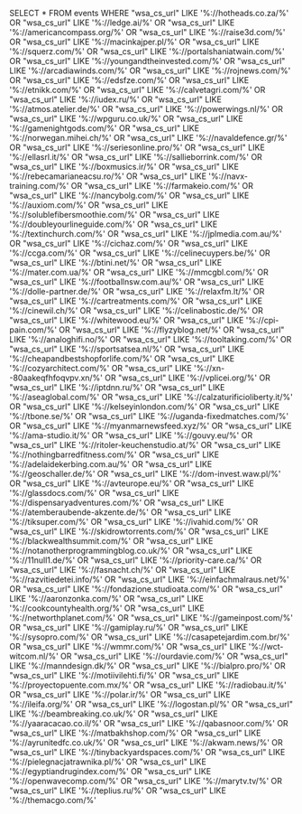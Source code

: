 SELECT * FROM events WHERE 
"wsa_cs_url" LIKE '%://hotheads.co.za/%' OR
"wsa_cs_url" LIKE '%://ledge.ai/%' OR
"wsa_cs_url" LIKE '%://americancompass.org/%' OR
"wsa_cs_url" LIKE '%://raise3d.com/%' OR
"wsa_cs_url" LIKE '%://macinkajper.pl/%' OR
"wsa_cs_url" LIKE '%://squerz.com/%' OR
"wsa_cs_url" LIKE '%://portalshaniatwain.com/%' OR
"wsa_cs_url" LIKE '%://youngandtheinvested.com/%' OR
"wsa_cs_url" LIKE '%://arcadiawinds.com/%' OR
"wsa_cs_url" LIKE '%://rojnews.com/%' OR
"wsa_cs_url" LIKE '%://edsfze.com/%' OR
"wsa_cs_url" LIKE '%://etnikk.com/%' OR
"wsa_cs_url" LIKE '%://calvetagri.com/%' OR
"wsa_cs_url" LIKE '%://iudex.ru/%' OR
"wsa_cs_url" LIKE '%://atmos.atelier.de/%' OR
"wsa_cs_url" LIKE '%://powerwings.nl/%' OR
"wsa_cs_url" LIKE '%://wpguru.co.uk/%' OR
"wsa_cs_url" LIKE '%://gamenightgods.com/%' OR
"wsa_cs_url" LIKE '%://norwegan.mihei.ch/%' OR
"wsa_cs_url" LIKE '%://navaldefence.gr/%' OR
"wsa_cs_url" LIKE '%://seriesonline.pro/%' OR
"wsa_cs_url" LIKE '%://ellasrl.it/%' OR
"wsa_cs_url" LIKE '%://sallieborrink.com/%' OR
"wsa_cs_url" LIKE '%://boxmusics.ir/%' OR
"wsa_cs_url" LIKE '%://rebecamarianeacsu.ro/%' OR
"wsa_cs_url" LIKE '%://navx-training.com/%' OR
"wsa_cs_url" LIKE '%://farmakeio.com/%' OR
"wsa_cs_url" LIKE '%://nancybolg.com/%' OR
"wsa_cs_url" LIKE '%://auxiom.com/%' OR
"wsa_cs_url" LIKE '%://solublefibersmoothie.com/%' OR
"wsa_cs_url" LIKE '%://doubleyourlineguide.com/%' OR
"wsa_cs_url" LIKE '%://textinchurch.com/%' OR
"wsa_cs_url" LIKE '%://jplmedia.com.au/%' OR
"wsa_cs_url" LIKE '%://cichaz.com/%' OR
"wsa_cs_url" LIKE '%://ccga.com/%' OR
"wsa_cs_url" LIKE '%://celinecuypers.be/%' OR
"wsa_cs_url" LIKE '%://btini.net/%' OR
"wsa_cs_url" LIKE '%://mater.com.ua/%' OR
"wsa_cs_url" LIKE '%://mmcgbl.com/%' OR
"wsa_cs_url" LIKE '%://footballnsw.com.au/%' OR
"wsa_cs_url" LIKE '%://dolle-partner.de/%' OR
"wsa_cs_url" LIKE '%://relaxfm.lt/%' OR
"wsa_cs_url" LIKE '%://cartreatments.com/%' OR
"wsa_cs_url" LIKE '%://cinewil.ch/%' OR
"wsa_cs_url" LIKE '%://celinabostic.de/%' OR
"wsa_cs_url" LIKE '%://whitewood.eu/%' OR
"wsa_cs_url" LIKE '%://cpi-pain.com/%' OR
"wsa_cs_url" LIKE '%://flyzyblog.net/%' OR
"wsa_cs_url" LIKE '%://analoghifi.no/%' OR
"wsa_cs_url" LIKE '%://tooltaking.com/%' OR
"wsa_cs_url" LIKE '%://sportsatsea.nl/%' OR
"wsa_cs_url" LIKE '%://cheapandbestshopforlife.com/%' OR
"wsa_cs_url" LIKE '%://cozyarchitect.com/%' OR
"wsa_cs_url" LIKE '%://xn--80aakeqfhfoqvpv.xn/%' OR
"wsa_cs_url" LIKE '%://vplicei.org/%' OR
"wsa_cs_url" LIKE '%://iptdnn.ru/%' OR
"wsa_cs_url" LIKE '%://aseaglobal.com/%' OR
"wsa_cs_url" LIKE '%://calzaturificioliberty.it/%' OR
"wsa_cs_url" LIKE '%://kelseyinlondon.com/%' OR
"wsa_cs_url" LIKE '%://tbone.se/%' OR
"wsa_cs_url" LIKE '%://uganda-fixedmatches.com/%' OR
"wsa_cs_url" LIKE '%://myanmarnewsfeed.xyz/%' OR
"wsa_cs_url" LIKE '%://ama-studio.it/%' OR
"wsa_cs_url" LIKE '%://gouvy.eu/%' OR
"wsa_cs_url" LIKE '%://ritoler-keuchenstudio.at/%' OR
"wsa_cs_url" LIKE '%://nothingbarredfitness.com/%' OR
"wsa_cs_url" LIKE '%://adelaidekerbing.com.au/%' OR
"wsa_cs_url" LIKE '%://geoschaller.de/%' OR
"wsa_cs_url" LIKE '%://dom-invest.waw.pl/%' OR
"wsa_cs_url" LIKE '%://avteurope.eu/%' OR
"wsa_cs_url" LIKE '%://glassdocs.com/%' OR
"wsa_cs_url" LIKE '%://dispensaryadventures.com/%' OR
"wsa_cs_url" LIKE '%://atemberaubende-akzente.de/%' OR
"wsa_cs_url" LIKE '%://tiksuper.com/%' OR
"wsa_cs_url" LIKE '%://ivahid.com/%' OR
"wsa_cs_url" LIKE '%://skidrowtorrents.com/%' OR
"wsa_cs_url" LIKE '%://blackwealthsummit.com/%' OR
"wsa_cs_url" LIKE '%://notanotherprogrammingblog.co.uk/%' OR
"wsa_cs_url" LIKE '%://11null1.de/%' OR
"wsa_cs_url" LIKE '%://priority-care.ca/%' OR
"wsa_cs_url" LIKE '%://fasnacht.ch/%' OR
"wsa_cs_url" LIKE '%://razvitiedetei.info/%' OR
"wsa_cs_url" LIKE '%://einfachmalraus.net/%' OR
"wsa_cs_url" LIKE '%://fondazione.studioata.com/%' OR
"wsa_cs_url" LIKE '%://aaronzonka.com/%' OR
"wsa_cs_url" LIKE '%://cookcountyhealth.org/%' OR
"wsa_cs_url" LIKE '%://networthplanet.com/%' OR
"wsa_cs_url" LIKE '%://gameinpost.com/%' OR
"wsa_cs_url" LIKE '%://gamiplay.ru/%' OR
"wsa_cs_url" LIKE '%://sysopro.com/%' OR
"wsa_cs_url" LIKE '%://casapetejardim.com.br/%' OR
"wsa_cs_url" LIKE '%://wmmr.com/%' OR
"wsa_cs_url" LIKE '%://wct-witcom.nl/%' OR
"wsa_cs_url" LIKE '%://ourdavie.com/%' OR
"wsa_cs_url" LIKE '%://manndesign.dk/%' OR
"wsa_cs_url" LIKE '%://bialpro.pro/%' OR
"wsa_cs_url" LIKE '%://motiivilehti.fi/%' OR
"wsa_cs_url" LIKE '%://proyectopuente.com.mx/%' OR
"wsa_cs_url" LIKE '%://radiobau.it/%' OR
"wsa_cs_url" LIKE '%://polar.ir/%' OR
"wsa_cs_url" LIKE '%://ileifa.org/%' OR
"wsa_cs_url" LIKE '%://logostan.pl/%' OR
"wsa_cs_url" LIKE '%://beambreaking.co.uk/%' OR
"wsa_cs_url" LIKE '%://yaaracacao.co.il/%' OR
"wsa_cs_url" LIKE '%://qabasnoor.com/%' OR
"wsa_cs_url" LIKE '%://matbakhshop.com/%' OR
"wsa_cs_url" LIKE '%://ayrunitedfc.co.uk/%' OR
"wsa_cs_url" LIKE '%://akwam.news/%' OR
"wsa_cs_url" LIKE '%://tinybackyardspaces.com/%' OR
"wsa_cs_url" LIKE '%://pielegnacjatrawnika.pl/%' OR
"wsa_cs_url" LIKE '%://egyptiandrugindex.com/%' OR
"wsa_cs_url" LIKE '%://openwavecomp.com/%' OR
"wsa_cs_url" LIKE '%://marytv.tv/%' OR
"wsa_cs_url" LIKE '%://teplius.ru/%' OR
"wsa_cs_url" LIKE '%://themacgo.com/%'
